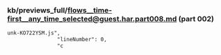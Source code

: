 ### kb/previews_full/flows__time-first__any_time_selected@guest.har.part008.md (part 002)

```md
unk-KO722YSM.js",
                "lineNumber": 0,
                "c
```

```
